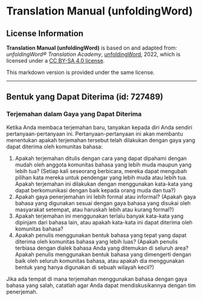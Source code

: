 # Translation Manual (unfoldingWord)

## License Information

**Translation Manual (unfoldingWord)** is based on and adapted from: _unfoldingWord® Translation Academy_, [unfoldingWord](https://unfoldingword.org/utw), 2022, which is licensed under a [CC BY-SA 4.0 license](https://creativecommons.org/licenses/by-sa/4.0/legalcode.en).

This markdown version is provided under the same license.



--------------------------------

## Bentuk yang Dapat Diterima (id: 727489)

### Terjemahan dalam Gaya yang Dapat Diterima

Ketika Anda membaca terjemahan baru, tanyakan kepada diri Anda sendiri pertanyaan\-pertanyaan ini. Pertanyaan\-pertanyaan ini akan membantu menentukan apakah terjemahan tersebut telah dilakukan dengan gaya yang dapat diterima oleh komunitas bahasa:

1. Apakah terjemahan ditulis dengan cara yang dapat dipahami dengan mudah oleh anggota komunitas bahasa yang lebih muda maupun yang lebih tua? (Setiap kali seseorang berbicara, mereka dapat mengubah pilihan kata mereka untuk pendengar yang lebih muda atau lebih tua. Apakah terjemahan ini dilakukan dengan menggunakan kata\-kata yang dapat berkomunikasi dengan baik kepada orang muda dan tua?)
2. Apakah gaya penerjemahan ini lebih formal atau informal? (Apakah gaya bahasa yang digunakan sesuai dengan gaya bahasa yang disukai oleh masyarakat setempat, atau haruskah lebih atau kurang formal?)
3. Apakah terjemahan ini menggunakan terlalu banyak kata\-kata yang dipinjam dari bahasa lain, atau apakah kata\-kata ini dapat diterima oleh komunitas bahasa?
4. Apakah penulis menggunakan bentuk bahasa yang tepat yang dapat diterima oleh komunitas bahasa yang lebih luas? (Apakah penulis terbiasa dengan dialek bahasa Anda yang ditemukan di seluruh area? Apakah penulis menggunakan bentuk bahasa yang dimengerti dengan baik oleh seluruh komunitas bahasa, atau apakah dia menggunakan bentuk yang hanya digunakan di sebuah wilayah kecil?)

Jika ada tempat di mana terjemahan menggunakan bahasa dengan gaya bahasa yang salah, catatlah agar Anda dapat mendiskusikannya dengan tim penerjemah.


